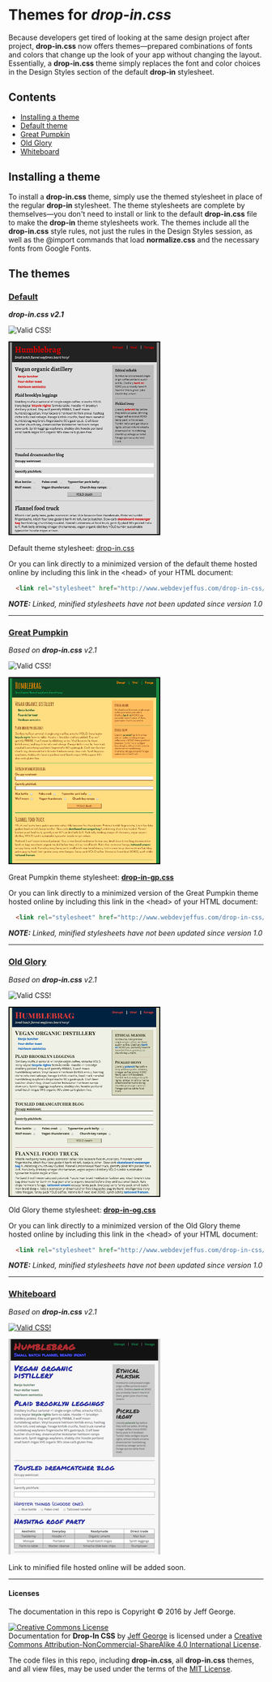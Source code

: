 # Themes for _drop-in.css_

Because developers get tired of looking at the same design project after project, **drop-in.css** now offers themes&mdash;prepared combinations of fonts and colors that change up the look of your app without changing the layout. Essentially, a **drop-in.css** theme simply replaces the font and color choices in the Design Styles section of the default **drop-in** stylesheet.

## Contents

- [Installing a theme](#installing-a-theme)
- [Default theme](#default)
- [Great Pumpkin](#great-pumpkin)
- [Old Glory](#old-glory)
- [Whiteboard](#whiteboard)

## Installing a theme
To install a **drop-in.css** theme, simply use the themed stylesheet in place of the regular **drop-in** stylesheet. The theme stylesheets are complete by themselves&mdash;you don't need to install or link to the default **drop-in.css** file to make the **drop-in** theme stylesheets work. The themes include all the **drop-in.css** style rules, not just the rules in the Design Styles session, as well as the @import commands that load **normalize.css** and the necessary fonts from Google Fonts.

## The themes

### [Default](https://github.com/webdevjeffus/drop-in-css/blob/master/css/drop-in.css)
_**drop-in.css v2.1**_

<p>
  <img style="border:0;width:88px;height:31px"
        src="http://jigsaw.w3.org/css-validator/images/vcss"
        alt="Valid CSS!" />
</p>

![Default Theme](https://github.com/webdevjeffus/drop-in-css/blob/master/img/default_theme.png "Default theme screenshot")

Default theme stylesheet: [drop-in.css](https://github.com/webdevjeffus/drop-in-css/blob/master/css/drop-in.css)

Or you can link directly to a minimized version of the default theme hosted online by including this link in the \<head> of your HTML document:
```html
  <link rel="stylesheet" href="http://www.webdevjeffus.com/drop-in-css/drop-in.min.css">
```
_**NOTE:** Linked, minified stylesheets have not been updated since version 1.0_


<hr>

### [Great Pumpkin](https://github.com/webdevjeffus/drop-in-css/blob/master/css/drop-in-gp.css)
_Based on **drop-in.css** v2.1_

<p>
  <img style="border:0;width:88px;height:31px"
        src="http://jigsaw.w3.org/css-validator/images/vcss"
        alt="Valid CSS!" />
</p>

![Great Pumpkin Theme](https://github.com/webdevjeffus/drop-in-css/blob/master/img/great_pumpkin_theme.png "Great Pumpkin theme screenshot")

Great Pumpkin theme stylesheet: [**drop-in-gp.css**](https://github.com/webdevjeffus/drop-in-css/blob/master/css/drop-in-gp.css)

Or you can link directly to a minimized version of the Great Pumpkin theme hosted online by including this link in the \<head> of your HTML document:
```html
  <link rel="stylesheet" href="http://www.webdevjeffus.com/drop-in-css/drop-in-gp.min.css">
```
_**NOTE:** Linked, minified stylesheets have not been updated since version 1.0_

<hr>

### [Old Glory](https://github.com/webdevjeffus/drop-in-css/blob/master/css/drop-in-og.css)
_Based on **drop-in.css** v2.1_

<p>
  <img style="border:0;width:88px;height:31px"
        src="http://jigsaw.w3.org/css-validator/images/vcss"
        alt="Valid CSS!" />
</p>

![Old Glory Theme](https://github.com/webdevjeffus/drop-in-css/blob/master/img/old_glory_theme.png "Old Glory theme screenshot")

Old Glory theme stylesheet: [**drop-in-og.css**](https://github.com/webdevjeffus/drop-in-css/blob/master/css/drop-in-og.css)

Or you can link directly to a minimized version of the Old Glory theme hosted online by including this link in the \<head> of your HTML document:
```html
  <link rel="stylesheet" href="http://www.webdevjeffus.com/drop-in-css/drop-in-og.min.css">
```
_**NOTE:** Linked, minified stylesheets have not been updated since version 1.0_

<hr>

### [Whiteboard](https://github.com/webdevjeffus/drop-in-css/blob/master/css/drop-in-wb.css)
_Based on **drop-in.css** v2.1_

<p>
    <a href="http://jigsaw.w3.org/css-validator/check/referer">
        <img style="border:0;width:88px;height:31px"
            src="http://jigsaw.w3.org/css-validator/images/vcss"
            alt="Valid CSS!" />
    </a>
</p>

![Whiteboard Theme](https://github.com/webdevjeffus/drop-in-css/blob/master/img/whiteboard_theme.png "Whiteboard theme screenshot")

Link to minified file hosted online will be added soon.

<hr>

#### Licenses

The documentation in this repo is Copyright &copy; 2016 by Jeff George.

<a rel="license" href="http://creativecommons.org/licenses/by-nc-sa/4.0/"><img alt="Creative Commons License" style="border-width:0" src="https://i.creativecommons.org/l/by-nc-sa/4.0/88x31.png" /></a><br /><span xmlns:dct="http://purl.org/dc/terms/" property="dct:title">Documentation for <b>Drop-In CSS</b></span> by
<a href="http://webdevjeff.us">Jeff George</a> is licensed under a <a rel="license" href="http://creativecommons.org/licenses/by-nc-sa/4.0/">Creative Commons Attribution-NonCommercial-ShareAlike 4.0 International License</a>.

The code files in this repo, including **drop-in.css**, all **drop-in.css** themes, and all view files, may be used under the terms of the [MIT License](https://opensource.org/licenses/MIT).

